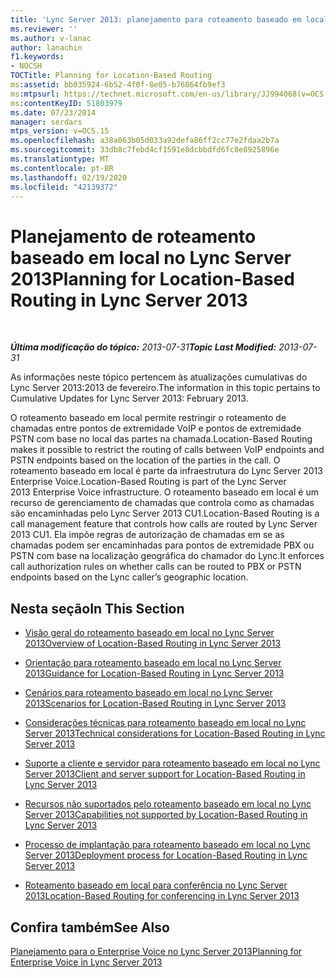 ```yaml
---
title: 'Lync Server 2013: planejamento para roteamento baseado em local'
ms.reviewer: ''
ms.author: v-lanac
author: lanachin
f1.keywords:
- NOCSH
TOCTitle: Planning for Location-Based Routing
ms:assetid: bb035924-6b52-4f0f-8e05-b76864fb9ef3
ms:mtpsurl: https://technet.microsoft.com/en-us/library/JJ994068(v=OCS.15)
ms:contentKeyID: 51803979
ms.date: 07/23/2014
manager: serdars
mtps_version: v=OCS.15
ms.openlocfilehash: a38a063b05d033a92defa86ff2cc77e2fdaa2b7a
ms.sourcegitcommit: 33db8c7febd4cf1591e8dcbbdfd6fc8e8925896e
ms.translationtype: MT
ms.contentlocale: pt-BR
ms.lasthandoff: 02/19/2020
ms.locfileid: "42139372"
---
```

<div data-xmlns="http://www.w3.org/1999/xhtml">

<div class="topic" data-xmlns="http://www.w3.org/1999/xhtml" data-msxsl="urn:schemas-microsoft-com:xslt" data-cs="http://msdn.microsoft.com/">

<div data-asp="https://msdn2.microsoft.com/asp">

# <a name="planning-for-location-based-routing-in-lync-server-2013"></a><span data-ttu-id="e355a-102">Planejamento de roteamento baseado em local no Lync Server 2013</span><span class="sxs-lookup"><span data-stu-id="e355a-102">Planning for Location-Based Routing in Lync Server 2013</span></span>

</div>

<div id="mainSection">

<div id="mainBody">

<span> </span>

<span data-ttu-id="e355a-103">_**Última modificação do tópico:** 2013-07-31_</span><span class="sxs-lookup"><span data-stu-id="e355a-103">_**Topic Last Modified:** 2013-07-31_</span></span>

<span data-ttu-id="e355a-104">As informações neste tópico pertencem às atualizações cumulativas do Lync Server 2013:2013 de fevereiro.</span><span class="sxs-lookup"><span data-stu-id="e355a-104">The information in this topic pertains to Cumulative Updates for Lync Server 2013: February 2013.</span></span>

<span data-ttu-id="e355a-105">O roteamento baseado em local permite restringir o roteamento de chamadas entre pontos de extremidade VoIP e pontos de extremidade PSTN com base no local das partes na chamada.</span><span class="sxs-lookup"><span data-stu-id="e355a-105">Location-Based Routing makes it possible to restrict the routing of calls between VoIP endpoints and PSTN endpoints based on the location of the parties in the call.</span></span> <span data-ttu-id="e355a-106">O roteamento baseado em local é parte da infraestrutura do Lync Server 2013 Enterprise Voice.</span><span class="sxs-lookup"><span data-stu-id="e355a-106">Location-Based Routing is part of the Lync Server 2013 Enterprise Voice infrastructure.</span></span> <span data-ttu-id="e355a-107">O roteamento baseado em local é um recurso de gerenciamento de chamadas que controla como as chamadas são encaminhadas pelo Lync Server 2013 CU1.</span><span class="sxs-lookup"><span data-stu-id="e355a-107">Location-Based Routing is a call management feature that controls how calls are routed by Lync Server 2013 CU1.</span></span> <span data-ttu-id="e355a-108">Ela impõe regras de autorização de chamadas em se as chamadas podem ser encaminhadas para pontos de extremidade PBX ou PSTN com base na localização geográfica do chamador do Lync.</span><span class="sxs-lookup"><span data-stu-id="e355a-108">It enforces call authorization rules on whether calls can be routed to PBX or PSTN endpoints based on the Lync caller’s geographic location.</span></span>

<div>

## <a name="in-this-section"></a><span data-ttu-id="e355a-109">Nesta seção</span><span class="sxs-lookup"><span data-stu-id="e355a-109">In This Section</span></span>

  - [<span data-ttu-id="e355a-110">Visão geral do roteamento baseado em local no Lync Server 2013</span><span class="sxs-lookup"><span data-stu-id="e355a-110">Overview of Location-Based Routing in Lync Server 2013</span></span>](lync-server-2013-overview-of-location-based-routing.md)

  - [<span data-ttu-id="e355a-111">Orientação para roteamento baseado em local no Lync Server 2013</span><span class="sxs-lookup"><span data-stu-id="e355a-111">Guidance for Location-Based Routing in Lync Server 2013</span></span>](lync-server-2013-guidance-for-location-based-routing.md)

  - [<span data-ttu-id="e355a-112">Cenários para roteamento baseado em local no Lync Server 2013</span><span class="sxs-lookup"><span data-stu-id="e355a-112">Scenarios for Location-Based Routing in Lync Server 2013</span></span>](lync-server-2013-scenarios-for-location-based-routing.md)

  - [<span data-ttu-id="e355a-113">Considerações técnicas para roteamento baseado em local no Lync Server 2013</span><span class="sxs-lookup"><span data-stu-id="e355a-113">Technical considerations for Location-Based Routing in Lync Server 2013</span></span>](lync-server-2013-technical-considerations-for-location-based-routing.md)

  - [<span data-ttu-id="e355a-114">Suporte a cliente e servidor para roteamento baseado em local no Lync Server 2013</span><span class="sxs-lookup"><span data-stu-id="e355a-114">Client and server support for Location-Based Routing in Lync Server 2013</span></span>](lync-server-2013-client-and-server-support-for-location-based-routing.md)

  - [<span data-ttu-id="e355a-115">Recursos não suportados pelo roteamento baseado em local no Lync Server 2013</span><span class="sxs-lookup"><span data-stu-id="e355a-115">Capabilities not supported by Location-Based Routing in Lync Server 2013</span></span>](lync-server-2013-capabilities-not-supported-by-location-based-routing.md)

  - [<span data-ttu-id="e355a-116">Processo de implantação para roteamento baseado em local no Lync Server 2013</span><span class="sxs-lookup"><span data-stu-id="e355a-116">Deployment process for Location-Based Routing in Lync Server 2013</span></span>](lync-server-2013-deployment-process-for-location-based-routing.md)

  - [<span data-ttu-id="e355a-117">Roteamento baseado em local para conferência no Lync Server 2013</span><span class="sxs-lookup"><span data-stu-id="e355a-117">Location-Based Routing for conferencing in Lync Server 2013</span></span>](lync-server-2013-location-based-routing-for-conferencing.md)

</div>

<div>

## <a name="see-also"></a><span data-ttu-id="e355a-118">Confira também</span><span class="sxs-lookup"><span data-stu-id="e355a-118">See Also</span></span>


[<span data-ttu-id="e355a-119">Planejamento para o Enterprise Voice no Lync Server 2013</span><span class="sxs-lookup"><span data-stu-id="e355a-119">Planning for Enterprise Voice in Lync Server 2013</span></span>](lync-server-2013-planning-for-enterprise-voice.md)  
  

</div>

</div>

<span> </span>

</div>

</div>

</div>

